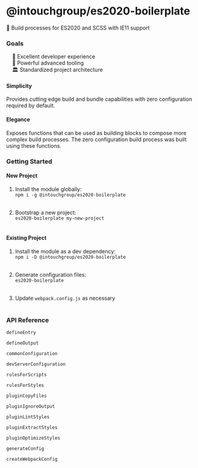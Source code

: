 # @intouchgroup/es2020-boilerplate

🔮 Build processes for ES2020 and SCSS with IE11 support



### Goals


&nbsp;&nbsp;&nbsp;&nbsp;🌈 Excellent developer experience<br>
&nbsp;&nbsp;&nbsp;&nbsp;🚀 Powerful advanced tooling<br>
&nbsp;&nbsp;&nbsp;&nbsp;🏛 Standardized project architecture<br>


#### Simplicity

Provides cutting edge build and bundle capabilities with zero configuration required by default.


#### Elegance

Exposes functions that can be used as building blocks to compose more complex build processes.
The zero configuration build process was built using these functions.


### Getting Started

#### New Project

1. Install the module globally:<br>
`npm i -g @intouchgroup/es2020-boilerplate`<br><br>

2. Bootstrap a new project:<br>
`es2020-boilerplate my-new-project`<br><br>


#### Existing Project

1. Install the module as a dev dependency:<br>
`npm i -D @intouchgroup/es2020-boilerplate`<br><br>

2. Generate configuration files:<br>
`es2020-boilerplate`<br><br>

3. Update `webpack.config.js` as necessary<br><br>


### API Reference

`defineEntry`

`defineOutput`

`commonConfiguration`

`devServerConfiguration`

`rulesForScripts`

`rulesForStyles`

`pluginCopyFiles`

`pluginIgnoreOutput`

`pluginLintStyles`

`pluginExtractStyles`

`pluginOptimizeStyles`

`generateConfig`

`createWebpackConfig`